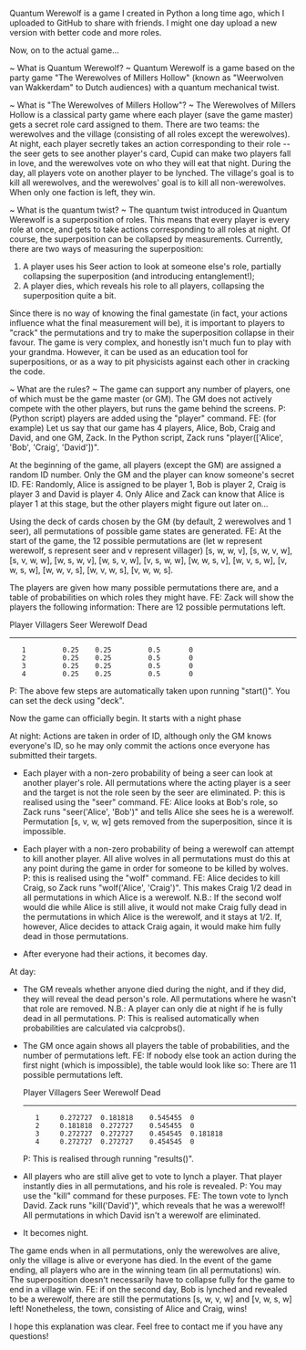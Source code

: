 Quantum Werewolf is a game I created in Python a long time ago, which I uploaded to GitHub to share with friends.
I might one day upload a new version with better code and more roles.

Now, on to the actual game...

~ What is Quantum Werewolf? ~
Quantum Werewolf is a game based on the party game "The Werewolves of Millers Hollow" (known as "Weerwolven van Wakkerdam" to Dutch audiences) with a quantum mechanical twist.

~ What is "The Werewolves of Millers Hollow"? ~
The Werewolves of Millers Hollow is a classical party game where each player (save the game master) gets a secret role card assigned to them. There are two teams: the werewolves
and the village (consisting of all roles except the werewolves). At night, each player secretly takes an action corresponding to their role -- the seer gets to see another player's card,
Cupid can make two players fall in love, and the werewolves vote on who they will eat that night. During the day, all players vote on another player to be lynched.
The village's goal is to kill all werewolves, and the werewolves' goal is to kill all non-werewolves. When only one faction is left, they win.

~ What is the quantum twist? ~
The quantum twist introduced in Quantum Werewolf is a superposition of roles. This means that every player is every role at once, and gets to take actions corresponding to all roles at night.
Of course, the superposition can be collapsed by measurements. Currently, there are two ways of measuring the superposition:
1. A player uses his Seer action to look at someone else's role, partially collapsing the superposition (and introducing entanglement!);
2. A player dies, which reveals his role to all players, collapsing the superposition quite a bit.

Since there is no way of knowing the final gamestate (in fact, your actions influence what the final measurement will be), it is important to players to "crack" the permutations
and try to make the superposition collapse in their favour. The game is very complex, and honestly isn't much fun to play with your grandma. However, it can be used as an
education tool for superpositions, or as a way to pit physicists against each other in cracking the code.

~ What are the rules? ~
The game can support any number of players, one of which must be the game master (or GM). The GM does not actively compete with the other players, but runs the game behind
the screens.
P: (Python script) players are added using the "player" command.
FE: (for example) Let us say that our game has 4 players, Alice, Bob, Craig and David, and one GM, Zack. In the Python script, Zack runs
"player(['Alice', 'Bob', 'Craig', 'David'])".

At the beginning of the game, all players (except the GM) are assigned a random ID number. Only the GM and the player can know someone's secret ID.
FE: Randomly, Alice is assigned to be player 1, Bob is player 2, Craig is player 3 and David is player 4. Only Alice and Zack can know that Alice is player 1 at this stage,
but the other players might figure out later on...

Using the deck of cards chosen by the GM (by default, 2 werewolves and 1 seer), all permutations of possible game states are generated.
FE: At the start of the game, the 12 possible permutations are (let w represent werewolf, s represent seer and v represent villager)
[s, w, w, v], [s, w, v, w], [s, v, w, w], [w, s, w, v], [w, s, v, w], [v, s, w, w], [w, w, s, v], [w, v, s, w], [v, w, s, w], [w, w, v, s], [w, v, w, s], [v, w, w, s].

The players are given how many possible permutations there are, and a table of probabilities on which roles they might have.
FE: Zack will show the players the following information:
There are 12 possible permutations left.

  Player    Villagers    Seer    Werewolf    Dead
--------  -----------  ------  ----------  ------
       1         0.25    0.25         0.5       0
       2         0.25    0.25         0.5       0
       3         0.25    0.25         0.5       0
       4         0.25    0.25         0.5       0
P: The above few steps are automatically taken upon running "start()". You can set the deck using "deck".

Now the game can officially begin. It starts with a night phase

At night:
   Actions are taken in order of ID, although only the GM knows everyone's ID, so he may only commit the actions once everyone has submitted their targets.
   
 - Each player with a non-zero probability of being a seer can look at another player's role. All permutations where the acting player is a seer and the target is not
   the role seen by the seer are eliminated.
   P: this is realised using the "seer" command.
   FE: Alice looks at Bob's role, so Zack runs "seer('Alice', 'Bob')" and tells Alice she sees he is a werewolf. Permutation [s, v, w, w] gets removed from the superposition,
   since it is impossible.
   
 - Each player with a non-zero probability of being a werewolf can attempt to kill another player. All alive wolves in all permutations must do this at any point during
   the game in order for someone to be killed by wolves.
   P: this is realised using the "wolf" command.
   FE: Alice decides to kill Craig, so Zack runs "wolf('Alice', 'Craig')". This makes Craig 1/2 dead in all permutations in which Alice is a werewolf.
   N.B.: If the second wolf would die while Alice is still alive, it would not make Craig fully dead in the permutations in which Alice is the werewolf, and it stays at 1/2.
   If, however, Alice decides to attack Craig again, it would make him fully dead in those permutations.
   
 - After everyone had their actions, it becomes day.

At day:
 - The GM reveals whether anyone died during the night, and if they did, they will reveal the dead person's role. All permutations where he wasn't that role are removed.
   N.B.: A player can only die at night if he is fully dead in all permutations.
   P: This is realised automatically when probabilities are calculated via calcprobs().
   
 - The GM once again shows all players the table of probabilities, and the number of permutations left.
   FE: If nobody else took an action during the first night (which is impossible), the table would look like so:
   There are 11 possible permutations left.
   
     Player    Villagers      Seer    Werewolf      Dead
   --------  -----------  --------  ----------  --------
          1     0.272727  0.181818    0.545455  0
          2     0.181818  0.272727    0.545455  0
          3     0.272727  0.272727    0.454545  0.181818
          4     0.272727  0.272727    0.454545  0
    P: This is realised through running "results()".
    
  - All players who are still alive get to vote to lynch a player. That player instantly dies in all permutations, and his role is revealed.
    P: You may use the "kill" command for these purposes.
    FE: The town vote to lynch David. Zack runs "kill('David')", which reveals that he was a werewolf! All permutations in which David isn't a werewolf are eliminated.
    
  - It becomes night.
 
 
The game ends when in all permutations, only the werewolves are alive, only the village is alive or everyone has died. In the event of the game ending, all players who
are in the winning team (in all permutations) win. The superposition doesn't necessarily have to collapse fully for the game to end in a village win.
FE: if on the second day, Bob is lynched and revealed to be a werewolf, there are still the permutations [s, w, v, w] and [v, w, s, w] left!
Nonetheless, the town, consisting of Alice and Craig, wins!



I hope this explanation was clear. Feel free to contact me if you have any questions!
